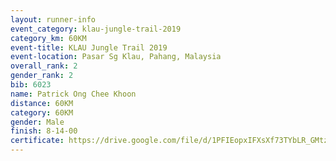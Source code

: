 ```yaml
---
layout: runner-info 
event_category: klau-jungle-trail-2019 
category_km: 60KM 
event-title: KLAU Jungle Trail 2019 
event-location: Pasar Sg Klau, Pahang, Malaysia 
overall_rank: 2
gender_rank: 2
bib: 6023
name: Patrick Ong Chee Khoon
distance: 60KM
category: 60KM
gender: Male
finish: 8-14-00
certificate: https://drive.google.com/file/d/1PFIEopxIFXsXf73TYbLR_GMtzF2ElgDL/view?usp=sharing
---
```

